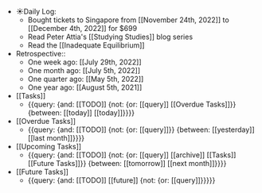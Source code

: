 - ☀️Daily Log:
    - Bought tickets to Singapore from [[November 24th, 2022]] to [[December 4th, 2022]] for $699
    - Read Peter Attia's [[Studying Studies]] blog series 
    - Read the [[Inadequate Equilibrium]]
- Retrospective::
    - One week ago: [[July 29th, 2022]]
    - One month ago: [[July 5th, 2022]]
    - One quarter ago: [[May 5th, 2022]]
    - One year ago: [[August 5th, 2021]]
- [[Tasks]]
    - {{query: {and: [[TODO]] {not: {or: [[query]] [[Overdue Tasks]]}} {between: [[today]] [[today]]}}}}
- [[Overdue Tasks]]
    - {{query: {and: [[TODO]] {not: {or: [[query]]}} {between: [[yesterday]] [[last month]]}}}}
- [[Upcoming Tasks]]
    - {{query: {and: [[TODO]] {not: {or: [[query]] [[archive]] [[Tasks]] [[Future Tasks]]}} {between: [[tomorrow]] [[next month]]}}}}
- [[Future Tasks]]
    - {{query: {and: [[TODO]] [[future]] {not: {or: [[query]]}}}}}
